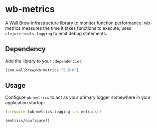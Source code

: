 # wb-metrics

A Wall Brew infrastructure library to monitor function performance.
wb-metrics measures the time it takes functions to execute, uses `clojure.tools.logging` to emit debug statements.

## Dependency

Add the library to your `:dependencies`:

```clojure
[com.wallbrew/wb-metrics "2.0.0"]
```

## Usage

Configure `wb-metrics` to act as your primary logger somewhere in your application startup:

```clojure
(:require [wb-metrics.logging :as metrics])

(metrics/configure!)
```
